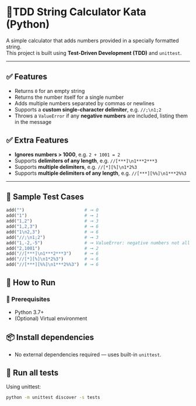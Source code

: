 # 🧮TDD String Calculator Kata (Python)

A simple calculator that adds numbers provided in a specially formatted string.  
This project is built using **Test-Driven Development (TDD)** and `unittest`.

---

## ✅ Features

- Returns `0` for an empty string
- Returns the number itself for a single number
- Adds multiple numbers separated by commas or newlines
- Supports a **custom single-character delimiter**, e.g. `//;\n1;2`
- Throws a `ValueError` if any **negative numbers** are included, listing them in the message


## ✅ Extra Features

- **Ignores numbers > 1000**, e.g. `2 + 1001 = 2`
- Supports **delimiters of any length**, e.g. `//[***]\n1***2***3`
- Supports **multiple delimiters**, e.g. `//[*][%]\n1*2%3`
- Supports **multiple delimiters of any length**, e.g. `//[***][%%]\n1***2%%3`
---

## 🧪 Sample Test Cases

```python
add("")                       # ➞ 0
add("1")                      # ➞ 1
add("1,2")                    # ➞ 3
add("1,2,3")                  # ➞ 6
add("1\n2,3")                 # ➞ 6
add("//;\n1;2")               # ➞ 3
add("1,-2,-5")                # ➞ ValueError: negative numbers not allowed -2, -5
add("2,1001")                 # ➞ 2
add("//[***]\n1***2***3")     # ➞ 6
add("//[*][%]\n1*2%3")        # ➞ 6
add("//[***][%%]\n1***2%%3")  # ➞ 6
```

## 🚀 How to Run
### 🔧 Prerequisites
- Python 3.7+
- (Optional) Virtual environment

## 📦 Install dependencies
- No external dependencies required — uses built-in `unittest`.

## 🧪 Run all tests
Using unittest:
```bash
python -m unittest discover -s tests
```